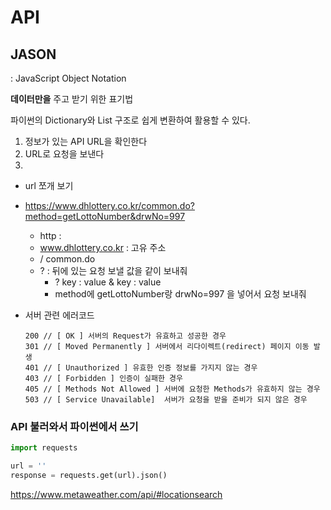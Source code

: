 # API

## JASON

: JavaScript Object Notation

**데이터만을** 주고 받기 위한 표기법

파이썬의 Dictionary와 List 구조로 쉽게 변환하여 활용할 수 있다.

1. 정보가 있는 API URL을 확인한다
2. URL로 요청을 보낸다
3. 



* url 쪼개 보기
* https://www.dhlottery.co.kr/common.do?method=getLottoNumber&drwNo=997
  * http : 
  * www.dhlottery.co.kr : 고유 주소
  * / common.do
  * ? :  뒤에 있는 요청 보낼 값을 같이 보내줘
    * ? key : value & key : value
    * method에 getLottoNumber랑 drwNo=997 을 넣어서 요청 보내줘	

* 서버 관련 에러코드

  ```javasc
  200 // [ OK ] 서버의 Request가 유효하고 성공한 경우
  301 // [ Moved Permanently ] 서버에서 리다이렉트(redirect) 페이지 이동 발생
  401 // [ Unauthorized ] 유효한 인증 정보를 가지지 않는 경우
  403 // [ Forbidden ] 인증이 실패한 경우
  405 // [ Methods Not Allowed ] 서버에 요청한 Methods가 유효하지 않는 경우
  503 // [ Service Unavailable]  서버가 요청을 받을 준비가 되지 않은 경우
  ```

  

### API 불러와서 파이썬에서 쓰기

```python
import requests

url = ''
response = requests.get(url).json()

```





https://www.metaweather.com/api/#locationsearch
